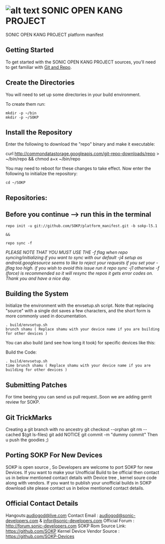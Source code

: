 ![alt text](http://i.imgur.com/jnNWPGy.png "SONIC OPEN KANG PROJECT")
SONIC OPEN KANG PROJECT
===================

SONIC OPEN KANG PROJECT platform manifest


Getting Started
---------------
To get started with the SONIC OPEN KANG PROJECT sources, you'll need to get
familiar with [Git and Repo](http://source.android.com/source/version-control.html).


Create the Directories
----------------------

You will need to set up some directories in your build environment.

To create them run:

    mkdir -p ~/bin
    mkdir -p ~/SOKP


Install the Repository
----------------------

Enter the following to download the "repo" binary and make it executable:

curl http://commondatastorage.googleapis.com/git-repo-downloads/repo > ~/bin/repo && chmod a+x ~/bin/repo

You may need to reboot for these changes to take effect. 
Now enter the following to initialize the repository:

    cd ~/SOKP


Repositories:
---------------

Before you continue --> run this in the terminal
----------------------------------------
    repo init -u git://github.com/SOKP/platform_manifest.git -b sokp-l5.1 
    
    && 
    
    repo sync -f

*PLEASE NOTE THAT YOU MUST USE THE -f flag when repo syncing/initializing if you want to sync with our default -j4 setup as android.googlesource seems to like to reject your requests if you set your -jflag too high. 
if you wish to avoid this issue run it repo sync -j1 otherwise -f (force) is recommended so it will resync the repos it gets error codes on. Thank you and have a nice day.*


Building the System
-------------------

Initialize the environment with the envsetup.sh script. Note that replacing "source" with a single dot saves a few characters, and the short form is more commonly used in documentation.

    . build/envsetup.sh
    brunch shamu ( Replace shamu with your device name if you are building for other devices )

You can also build (and see how long it took) for specific devices like this:

Build the Code:

    . build/envsetup.sh
    time brunch shamu ( Replace shamu with your device name if you are building for other devices )


Submitting Patches
------------------
For time beeing you can send us pull request..Soon we are adding  gerrit review for SOKP.

Git TrickMarks
------------------
Creating a git branch with no ancestry git checkout --orphan git rm --cached $(git ls-files) git add NOTICE git commit -m "dummy commit" Then u push the goodies ;)


Porting SOKP For New Devices
----------------------------
SOKP is open source , So Developers are welcome to port SOKP for new Devices. If you want to make your Unofficial Build to be official then contact us in below mentioned contact details with Device tree , kernel soure code along with vendors.
If you want to publish your unofficial builds in SOKP download site please contact us in below mentioned contact details.

Official Contact Details 
------------------------
Hangouts:audiogod@live.com
Contact Email : audiogod@sonic-developers.com & infor@sonic-developers.com
Official Forum : http://forum.sonic-developers.com 
SOKP Rom Source Link: https://github.com/SOKP 
Kernel Device Vendor Source : https://github.com/SOKP-Devices 
